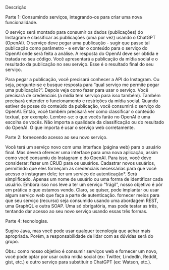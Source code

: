 Descrição

Parte 1: Consumindo serviços, integrando-os para criar uma nova funcionalidade.

O serviço será montado para consumir os dados (publicações) do Instagram e classificar as publicações (uma por vez) usando o ChatGPT (OpenAI). O serviço deve pegar uma publicação - sugir que passe tal publicação como parâmetro - e enviar o conteúdo para o serviço do OpenAI onde será feita a análise. A resposta do OpenAI deve ser obtida e tratada no seu código. Você apresentará a publicação da mídia social e o resultado da publicação no seu serviço. Esse é o resultado final do seu serviço.

  Para pegar a publicação, você precisará conhecer a API do Instagram. Ou seja, pergunte-se e busque resposta para “qual serviço me permite pegar uma publicação?”. Depois veja como fazer para usar o serviço. Você  precisará de credenciais (a mídia tem serviço para isso também). Também precisará entender o funcionamento e restrições da mídia social.
Quando estiver de posse do conteúdo da publicação, você consumirá o serviço do OpenAI. Então, você também precisará ver como classificar o conteúdo textual, por exemplo. Lembre-se: o que vocês farão no OpenAI é uma escolha de vocês. Não importa a qualidade da classificação ou do resultado do OpenAI. O que importa é usar o serviço web corretamente.


Parte 2: fornecendo acesso ao seu novo serviço.

Você terá um serviço novo com uma interface (página web) para o usuário final. Mas deverá oferecer uma interface para uma nova aplicação, assim como você consumiu do Instagram e do OpenAI. Para isso, você deve considerar:
fazer um CRUD para os usuários. Cadastrar novos usuários, permitindo que eles forneçam as credenciais necessárias para que você acesso o instagram dele;
ter um serviço de autenticação*. Será simplificado. Apenas um nome de usuário ou uma forma de identificar cada usuário. Embora isso nos leve a ter um serviço “frágil”, nosso objetivo é pôr em prática o que estamos vendo. Claro, se quiser, pode implantar ou usar algum serviço web que faça a parte de autenticação.
fornecer meios para que seu serviço (recurso) seja consumido usando uma abordagem REST, uma GraphQL e outra SOAP. Uma só obrigatória, mas pode testar as três, tentando dar acesso ao seu novo serviço usando essas três formas.


Parte 4: tecnologias.

Sugiro Java, mas você pode usar qualquer tecnologia que achar mais apropriada. Porém, a responsabilidade de lidar com as dúvidas será do grupo.

Obs.: como nosso objetivo é consumir serviços web e fornecer um novo, você pode optar por usar outra mídia social (ex: Twitter, LindedIn, Reddit, gist, etc.) e outro serviço para substituir o ChatGPT (ex: Watson, etc.).
